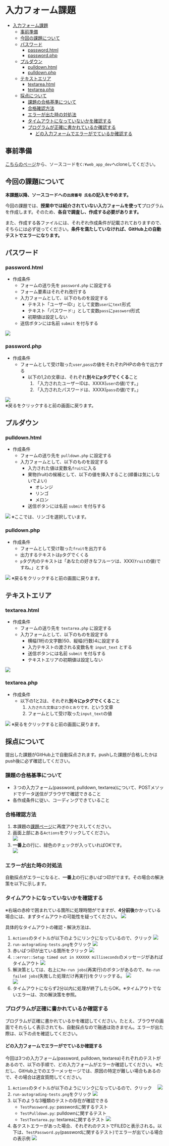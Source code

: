 ﻿# 入力フォーム課題

- [入力フォーム課題](#入力フォーム課題)
  - [事前準備](#事前準備)
  - [今回の課題について](#今回の課題について)
  - [パスワード](#パスワード)
    - [password.html](#passwordhtml)
    - [password.php](#passwordphp)
  - [プルダウン](#プルダウン)
    - [pulldown.html](#pulldownhtml)
    - [pulldown.php](#pulldownphp)
  - [テキストエリア](#テキストエリア)
    - [textarea.html](#textareahtml)
    - [textarea.php](#textareaphp)
  - [採点について](#採点について)
    - [課題の合格基準について](#課題の合格基準について)
    - [合格確認方法](#合格確認方法)
    - [エラーが出た時の対処法](#エラーが出た時の対処法)
    - [タイムアウトになっていないかを確認する](#タイムアウトになっていないかを確認する)
    - [プログラムが正確に書かれているか確認する](#プログラムが正確に書かれているか確認する)
      - [どの入力フォームでエラーがでているか確認する](#どの入力フォームでエラーがでているか確認する)

## 事前準備

[こちらのページ](https://classroom.github.com/a/js1MUStN)から、ソースコードを`C:¥web_app_dev`へcloneしてください。

## 今回の課題について

**本課題以降、ソースコードへの`出席番号 氏名`の記入をやめます。**

今回の課題では、**授業中では紹介されていない入力フォームを使って**プログラムを作成します。そのため、**各自で調査し、作成する必要があります。**

また、作成する各ファイルには、それぞれ作成条件が記載されておりますので、そちらには必ず従ってください。**条件を満たしていなければ、GitHub上の自動テストでエラーになります。**

## パスワード

### password.html

- 作成条件
  - フォームの送り先を `password.php` に設定する
  - フォーム要素はそれぞれ改行する
  - 入力フォームとして、以下のものを設定する
    - テキスト「ユーザーID:」として変数`user`に`text`形式
    - テキスト「パスワード:」として変数`pass`に`password`形式
    - 初期値は設定しない
  - 送信ボタンには名前 `submit` を付与する

![](./images/password_html_display.png)

### password.php

- 作成条件
  - フォームとして受け取った`user`,`pass`の値をそれぞれPHPの命令で出力する
    - 以下の1,2の文章は、それぞれ**別々にpタグでくくる**こと
      1. 「入力されたユーザーIDは、XXXX(`user`の値)です。」
      2. 「入力されたパスワードは、XXXX(`pass`の値)です。」

![](./images/password_php_display.png)<br>
※戻るをクリックすると前の画面に戻ります。

## プルダウン

### pulldown.html

- 作成条件
  - フォームの送り先を `pulldown.php` に設定する
  - 入力フォームとして、以下のものを設定する
    - 入力された値は変数名`fruit`に入る
    - 果物(fruit)の候補として、以下の値を挿入すること(順番は気にしないでよい)
      - オレンジ
      - リンゴ
      - メロン
    - 送信ボタンには名前 `submit` を付与する

![](./images/pulldown_html_display.png)
※ここでは、リンゴを選択しています。

### pulldown.php

- 作成条件
    - フォームとして受け取った`fruit`を出力する
    - 出力するテキストは`p`タグでくくる
    - `p`タグ内のテキストは「あなたの好きなフルーツは、XXX(`fruit`の値)ですね。」とする
  
![](./images/pulldown_php_display.png)
※戻るをクリックすると前の画面に戻ります。

## テキストエリア

### textarea.html

- 作成条件
  - フォームの送り先を `textarea.php` に設定する
  - 入力フォームとして、以下のものを設定する
    - 横幅(1桁の文字数)50、縦幅(行数)4に設定する
    - 入力テキストの渡される変数名を `input_text` とする
    - 送信ボタンには名前 `submit` を付与する
    - テキストエリアの初期値は設定しない

![](./images/textarea_html_display.png)

### textarea.php

- 作成条件
  - 以下の1と2は、それぞれ**別々にpタグでくくる**こと
    1. `入力された文章はつぎのとおりです。`という文章
    2. フォームとして受け取った`input_text`の値

![](./images/textarea_php_display.png)
※戻るをクリックすると前の画面に戻ります。

## 採点について

提出した課題がGitHub上で自動採点されます。pushした課題が合格したかはpush後に必ず確認してください。

### 課題の合格基準について

- ３つの入力フォーム(password, pulldown, textarea)について、POSTメソッドでデータ送信がブラウザで確認できること
- 各作成条件に従い、コーディングできていること

### 合格確認方法

1. 本課題の[課題ページ](https://classroom.github.com/a/js1MUStN)に再度アクセスしてください。
2. 画面上部にある`Actions`をクリックしてください。<br>
![](./images/acions.png)
1. **一番上**の行に、緑色のチェックが入っていればOKです。<br>
![](./images/pass.png)

### エラーが出た時の対処法

自動採点がエラーになると、**一番上**の行に赤いばつ印がでます。その場合の解決策を以下に示します。

### タイムアウトになっていないかを確認する

※右端の赤枠で囲まれている箇所に処理時間がでますが、**4分前後**かかっている場合には、まずタイムアウトの可能性を疑ってください。
![](./images/timeout.png)

具体的なタイムアウトの確認・解決方法は、

  1. `Actions`のタイトルが以下のようにリンクになっているので、クリック
      ![](./images/timeout2.png)
  2. `run-autograding-tests.png`をクリック
   ![](./images/run-autograding-tests.png)
  3. 赤いばつ印が出ている箇所をクリック
  ![](./images/timeout4.png)
  1. `::error::Setup timed out in XXXXXX milliseconds`のメッセージがあればタイムアウト
   ![](./images/timeout8.png)
  6. 解決策としては、右上に`Re-run jobs`(再実行)のボタンがあるので、`Re-run failed jobs`(失敗した処理だけ再実行)をクリックする。
  ![](./images/timeout6.png)<br>
  ![](./images/timeout7.png)
  7. タイムアウトにならず2分以内に処理が終了したらOK。※タイムアウトでないエラーは、次の解決策を参照。

### プログラムが正確に書かれているか確認する

プログラムが正確に書かれているかを確認してください。たとえ、ブラウザの画面でそれらしく表示されても、自動採点なので融通は効きません。エラーが出た際は、以下の点を確認してください。

#### どの入力フォームでエラーがでているか確認する

今回は3つの入力フォーム(password, pulldown, textarea)それぞれのテストがあるので、以下の手順で、どの入力フォームがエラーか確認してください。
※ただし、GitHub上でのエラーメッセージでは、原因の特定が難しい場合もあるので、その場合は適宜質問してください。

1. `Actions`のタイトルが以下のようにリンクになっているので、クリック
  　![](./images/timeout2.png)
2. `run-autograding-tests.png`をクリック
   ![](./images/run-autograding-tests.png)
3. 以下のような3種類のテストの存在が確認できる
   - `TestPassword.py`: passwordに関するテスト
   - `TestPulldown.py`: pulldownに関するテスト
   - `TestTextarea.py`: textareaに関するテスト
   ![](./images/3tests.png)
4. 各テストエラーがあった場合、それぞれのテストでFILEDと表示される。以下は、`TestPassword.py`(passwordに関するテスト)でエラーが出ている場合の表示例
   ![](./images/testpassword.png)

